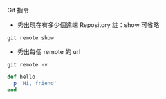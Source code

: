 Git 指令
* 秀出現在有多少個遠端 Repository 註：show 可省略
```
git remote show
```
* 秀出每個 remote 的 url
```
git remote -v
```

```ruby
def hello
  p 'Hi, friend'
end
```

